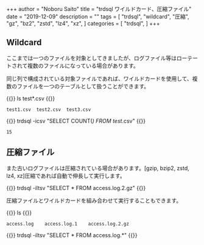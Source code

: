 +++
author = "Noboru Saito"
title = "trdsql ワイルドカード、圧縮ファイル"
date = "2019-12-09"
description = ""
tags = [
    "trdsql",
    "wildcard",
    "圧縮",
    "gz",
    "bz2",
    "zstd",
    "lz4",
    "xz",
]
categories = [
    "trdsql",
]
+++

## Wildcard

ここまでは一つのファイルを対象としてきましたが、ログファイル等はローテートされて複数のファイルになっている場合があります。

同じ列で構成されている対象ファイルであれば、ワイルドカードを使用して、複数のファイルを一つのテーブルとして扱うことができます。

{{<cmd>}}
ls test*.csv
{{</cmd>}}
```
test1.csv  test2.csv  test3.csv
```

{{<cmd>}}
trdsql -icsv "SELECT COUNT(*) FROM test*.csv"
{{</cmd>}}
```
15
```

## 圧縮ファイル

また古いログファイルは圧縮されている場合があります。[gzip, bzip2, zstd, lz4, xz]圧縮であれば自動で伸長して実行します。

{{<cmd>}}
trdsql -iltsv "SELECT * FROM access.log.2.gz"
{{</cmd>}}

圧縮ファイルとワイルドカードを組み合わせて実行することもできます。

{{<cmd>}}
ls
{{</cmd>}}
```
access.log    access.log.1    access.log.2.gz
```

{{<cmd>}}
trdsql -iltsv "SELECT * FROM access.log.*"
{{</cmd>}}
